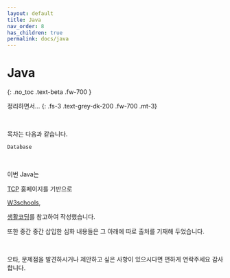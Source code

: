 ```yaml
---
layout: default
title: Java
nav_order: 8
has_children: true
permalink: docs/java
---
```


# Java
{: .no_toc .text-beta .fw-700 }

정리하면서...
{: .fs-3 .text-grey-dk-200 .fw-700 .mt-3}

<br>

목차는 다음과 같습니다.

```html
Database

```

<br>

이번 Java는

[TCP](http://tcpschool.com/java/java_datatype_typeConversion) 홈페이지를 기반으로

[W3schools](https://www.w3schools.com/),

[생활코딩](https://opentutorials.org/)를 참고하여 작성했습니다.

또한 중간 중간 삽입한 심화 내용들은 그 아래에 따로 출처를 기재해 두었습니다.

<br>

오타, 문제점을 발견하시거나 제안하고 싶은 사항이 있으시다면 편하게 연락주세요 감사합니다.
